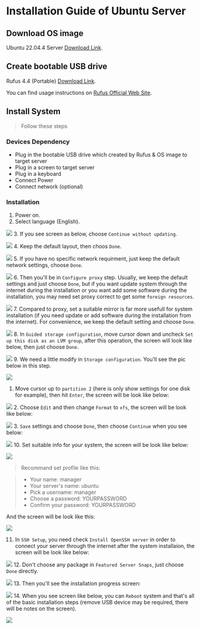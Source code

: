 # Installation Guide of Ubuntu Server

## Download OS image

Ubuntu 22.04.4 Server [Download Link](https://mirrors.aliyun.com/ubuntu-releases/jammy/ubuntu-22.04.4-live-server-amd64.iso).

## Create bootable USB drive

Rufus 4.4 (Portable) [Download Link](https://github.com/pbatard/rufus/releases/download/v4.4/rufus-4.4p.exe).

You can find usage instructions on [Rufus Official Web Site](https://rufus.ie/en/).

## Install System

> Follow these steps

### Devices Dependency

- Plug in the bootable USB drive which created by Rufus & OS image to target server
- Plug in a screen to target server
- Plug in a keyboard
- Connect Power
- Connect network (optional)

### Installation

1. Power on.
2. Select language (English).

![](https://cdn.jsdelivr.net/gh/NTLx/Pic/PicGo/20210520105855.png#alt=)
3. If you see screen as below, choose `Continue without updating`.

![](https://cdn.jsdelivr.net/gh/NTLx/Pic/PicGo/20210520110013.png#alt=)
4. Keep the default layout, then choos `Done`.

![](https://cdn.jsdelivr.net/gh/NTLx/Pic/PicGo/20210520110420.png#alt=)
5. If you have no specific network requirment, just keep the default network settings, choose `Done`.

![](https://cdn.jsdelivr.net/gh/NTLx/Pic/PicGo/20210520110628.png#alt=)
6. Then you'll be in `Configure proxy` step. Usually, we keep the default settings and just choose `Done`, but if you want update system through the internet during the installation or you want add some software during the installation, you may need set proxy correct to get some `foreign resources`.

![](https://cdn.jsdelivr.net/gh/NTLx/Pic/PicGo/20210520110655.png#alt=)
7. Compared to proxy, set a suitable mirror is far more usefull for system installation (if you need update or add software during the installation from the internet). For convenience, we keep the default setting and choose `Done`.

![](https://cdn.jsdelivr.net/gh/NTLx/Pic/PicGo/20210520111422.png#alt=)
8. In `Guided storage configuration`, move cursor down and uncheck `Set up this disk as an LVM group`, after this operation, the screen will look like below, then just choose `Done`.

![](https://cdn.jsdelivr.net/gh/NTLx/Pic/PicGo/20210520112032.png#alt=)
9. We need a little modify in `Storage configuration`. You'll see the pic below in this step.

![](https://cdn.jsdelivr.net/gh/NTLx/Pic/PicGo/20210520112326.png#alt=)

   1. Move cursor up to `partition 2` (here is only show settings for one disk for example), then hit `Enter`, the screen will be look like below:

![](https://cdn.jsdelivr.net/gh/NTLx/Pic/PicGo/20210520112433.png#alt=)
   2. Choose `Edit` and then change `Format` to `xfs`, the screen will be look like below:

![](https://cdn.jsdelivr.net/gh/NTLx/Pic/PicGo/20210520112603.png#alt=)
   3. `Save` settings and choose `Done`, then choose `Continue` when you see below:

![](https://cdn.jsdelivr.net/gh/NTLx/Pic/PicGo/20210520112727.png#alt=)
10. Set suitable info for your system, the screen will be look like below:

![](https://cdn.jsdelivr.net/gh/NTLx/Pic/PicGo/20210520112824.png#alt=)
> Recommand set profile like this:

> - Your name: manager
> - Your server's name: ubuntu
> - Pick a username: manager
> - Choose a password: YOURPASSWORD
> - Confirm your password: YOURPASSWORD

And the screen will be look like this:

![](https://cdn.jsdelivr.net/gh/NTLx/Pic/PicGo/20210520113204.png#alt=)

11. In `SSH Setup`, you need check `Install OpenSSH server` in order to connect your server through the internet after the system installaion, the screen will be look like below:

![](https://cdn.jsdelivr.net/gh/NTLx/Pic/PicGo/20210520113338.png#alt=)
12. Don't choose any package in `Featured Server Snaps`, just choose `Done` directly.

![](https://cdn.jsdelivr.net/gh/NTLx/Pic/PicGo/20210520113402.png#alt=)
13. Then you'll see the installation progress screen:

![](https://cdn.jsdelivr.net/gh/NTLx/Pic/PicGo/20210520113540.png#alt=)
14. When you see screen like below, you can `Reboot` system and that's all of the basic installation steps (remove USB device may be required, there will be notes on the screen).

![](https://cdn.jsdelivr.net/gh/NTLx/Pic/PicGo/20210520122209.png#alt=)